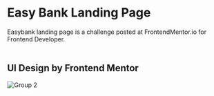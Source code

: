 # Easy Bank Landing Page
Easybank landing page is a challenge posted at FrontendMentor.io for Frontend Developer.
<br><br>
## UI Design by Frontend Mentor
![Group 2](https://user-images.githubusercontent.com/40969170/169630985-ca922621-4e83-4614-ae0e-1792cdcc1006.png)
